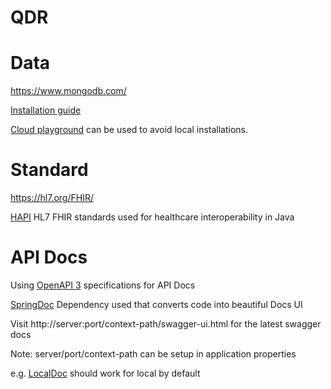 # QDR

# Data
https://www.mongodb.com/

[Installation guide](https://docs.mongodb.com/manual/administration/install-community/)

[Cloud playground](https://www.mongodb.com/cloud/atlas) can be used to avoid local installations.

# Standard
https://hl7.org/FHIR/

[HAPI](https://hapifhir.io/) HL7 FHIR standards used for healthcare interoperability in Java

# API Docs
Using [OpenAPI 3](https://spec.openapis.org/oas/v3.0.3) specifications for API Docs

[SpringDoc](https://springdoc.org/) Dependency used that converts code into beautiful Docs UI

Visit http://server:port/context-path/swagger-ui.html for the latest swagger docs

Note: server/port/context-path can be setup in application properties

e.g. [LocalDoc](http://localhost:8080/swagger-ui.html) should work for local by default